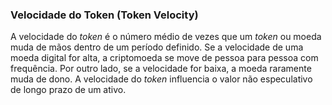 ### Velocidade do Token (Token Velocity)

A velocidade do _token_ é o número médio de vezes que um _token_ ou moeda muda de mãos dentro de um período definido. Se a velocidade de uma moeda digital for alta, a criptomoeda se move de pessoa para pessoa com frequência. Por outro lado, se a velocidade for baixa, a moeda raramente muda de dono. A velocidade do _token_ influencia o valor não especulativo de longo prazo de um ativo.
